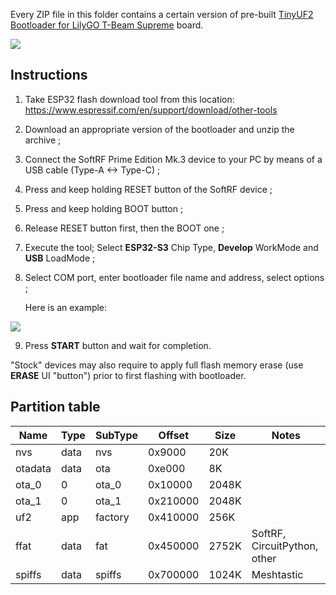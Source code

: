 Every ZIP file in this folder contains a certain version of pre-built [TinyUF2 Bootloader for LilyGO T-Beam Supreme](https://github.com/lyusupov/tinyuf2/) board.<br>

![](https://github.com/lyusupov/SoftRF/blob/master/documents/images/Prime3-1.jpg)

## Instructions

1. Take ESP32 flash download tool from this location: https://www.espressif.com/en/support/download/other-tools <br>

2. Download an appropriate version of the bootloader and unzip the archive ; <br>

3. Connect the SoftRF Prime Edition Mk.3 device to your PC by means of a USB cable (Type-A <-> Type-C) ;

4. Press and keep holding RESET button of the SoftRF device ; <br>

5. Press and keep holding BOOT button ; <br>

6. Release RESET button first, then the BOOT one ; <br>

7. Execute the tool; Select **ESP32-S3** Chip Type, **Develop** WorkMode and **USB** LoadMode ; <br>

8. Select COM port, enter bootloader file name and address, select options ; <br>

   Here is an example:<br>

![](https://github.com/lyusupov/SoftRF/raw/master/documents/images/Prime3-9.jpg)



9. Press **START** button and wait for completion.

"Stock" devices may also require to apply full flash memory erase (use **ERASE** UI "button") prior to first flashing with bootloader.

## Partition table

Name|Type|SubType|Offset|Size|Notes
---|---|---|---|---|---
nvs|data|nvs|0x9000|20K
otadata|data|ota|0xe000|8K
ota_0|0|ota_0|0x10000|2048K
ota_1|0|ota_1|0x210000|2048K
uf2|app|factory|0x410000|256K
ffat|data|fat|0x450000|2752K|SoftRF, CircuitPython, other
spiffs|data|spiffs|0x700000|1024K|Meshtastic
